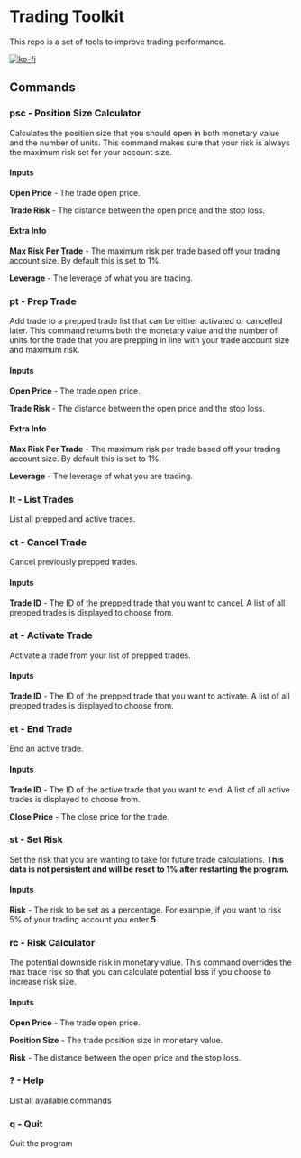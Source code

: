 # Trading Toolkit

This repo is a set of tools to improve trading performance.

[![ko-fi](https://ko-fi.com/img/githubbutton_sm.svg)](https://ko-fi.com/U6U5TNX9M)

## Commands

### psc - Position Size Calculator

Calculates the position size that you should open in both monetary value and the number of units. This command makes sure that your risk is always the maximum risk set for your account size.

#### Inputs

**Open Price** - The trade open price.

**Trade Risk** - The distance between the open price and the stop loss.

#### Extra Info

**Max Risk Per Trade** - The maximum risk per trade based off your trading account size. By default this is set to 1%.

**Leverage** - The leverage of what you are trading.

### pt - Prep Trade

Add trade to a prepped trade list that can be either activated or cancelled later. This command returns both the monetary value and the number of units for the trade that you are prepping in line with your trade account size and maximum risk.

#### Inputs

**Open Price** - The trade open price.

**Trade Risk** - The distance between the open price and the stop loss.

#### Extra Info

**Max Risk Per Trade** - The maximum risk per trade based off your trading account size. By default this is set to 1%.

**Leverage** - The leverage of what you are trading.

### lt - List Trades

List all prepped and active trades.

### ct - Cancel Trade

Cancel previously prepped trades.

#### Inputs

**Trade ID** - The ID of the prepped trade that you want to cancel. A list of all prepped trades is displayed to choose from.

### at - Activate Trade

Activate a trade from your list of prepped trades.

#### Inputs

**Trade ID** - The ID of the prepped trade that you want to activate. A list of all prepped trades is displayed to choose from.

### et - End Trade

End an active trade.

#### Inputs

**Trade ID** - The ID of the active trade that you want to end. A list of all active trades is displayed to choose from.

**Close Price** - The close price for the trade.

### st - Set Risk

Set the risk that you are wanting to take for future trade calculations. **This data is not persistent and will be reset to 1% after restarting the program.**

#### Inputs

**Risk** - The risk to be set as a percentage. For example, if you want to risk 5% of your trading account you enter **5**.

### rc - Risk Calculator

The potential downside risk in monetary value. This command overrides the max trade risk so that you can calculate potential loss if you choose to increase risk size.

#### Inputs

**Open Price** - The trade open price.

**Position Size** - The trade position size in monetary value.

**Risk** - The distance between the open price and the stop loss.

### ? - Help

List all available commands

### q - Quit

Quit the program
